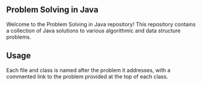## Problem Solving in Java

Welcome to the Problem Solving in Java repository! This repository contains a collection of Java solutions to various algorithmic and data structure problems.

## Usage

Each file and class is named after the problem it addresses, with a commented link to the problem provided at the top of each class.
